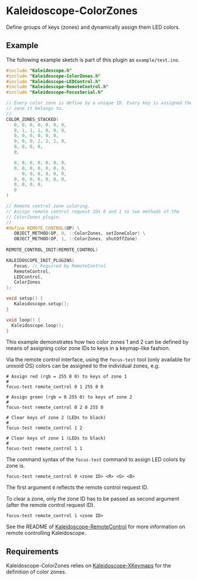 # Kaleidoscope-ColorZones

Define groups of keys (zones) and dynamically assign them LED colors.

## Example

The following example sketch is part of this plugin as `example/test.ino`.

```cpp
#include "Kaleidoscope.h"
#include "Kaleidoscope-ColorZones.h"
#include "Kaleidoscope-LEDControl.h"
#include "Kaleidoscope-RemoteControl.h"
#include "Kaleidoscope-FocusSerial.h"

// Every color zone is define by a unique ID. Every key is assigned the 
// zone it belongs to.
//
COLOR_ZONES_STACKED(
   0, 0, 0, 0, 0, 0, 0,
   0, 1, 1, 1, 0, 0, 0,
   0, 0, 0, 0, 0, 0,
   0, 0, 0, 2, 2, 2, 0,
   0, 0, 0, 0,
   0,

   0, 0, 0, 0, 0, 0, 0,
   0, 0, 0, 0, 0, 0, 0,
      0, 0, 0, 0, 0, 0,
   0, 0, 0, 0, 0, 0, 0,
   0, 0, 0, 0,
   0 
)

// Remote control zone coloring.
// Assign remote control request IDs 0 and 1 to two methods of the
// ColorZones plugin.
//
#define REMOTE_CONTROL(OP) \
   OBJECT_METHOD(OP, 0, ::ColorZones, setZoneColor) \
   OBJECT_METHOD(OP, 1, ::ColorZones, shutOffZone)
   
REMOTE_CONTROL_INIT(REMOTE_CONTROL) 

KALEIDOSCOPE_INIT_PLUGINS(
   Focus, // Required by RemoteControl
   RemoteControl,
   LEDControl,
   ColorZones
);

void setup() {  
   Kaleidoscope.setup();
}

void loop() {
  Kaleidoscope.loop();
}
```

This example demonstrates how two color zones 1 and 2 can be defined by means
of assigning color zone IDs to keys in a keymap-like fashion.

Via the remote control interface, using the `focus-test` tool (only available for unixoid OS) colors can be assigned to the individual 
zones, e.g.

```
# Assign red (rgb = 255 0 0) to keys of zone 1
#
focus-test remote_control 0 1 255 0 0

# Assign green (rgb = 0 255 0) to keys of zone 2
#
focus-test remote_control 0 2 0 255 0 

# Clear keys of zone 2 (LEDs to black)
#
focus-test remote_control 1 2 

# Clear keys of zone 1 (LEDs to black)
#
focus-test remote_control 1 1
```

The command syntax of the `focus-test` command to assign LED colors by zone is.

```
focus-test remote_control 0 <zone ID> <R> <G> <B>
```
The first argument `0` reflects the remote control request ID.

To clear a zone, only the zone ID has to be passed as second argument (after the remote control request ID).

```
focus-test remote_control 1 <zone ID>
```

See the README of [Kaleidoscope-RemoteControl](https://github.com/CapeLeidokos/Kaleidoscope-RemoteControl.git) for more information on remote controlling Kaleidoscope.

## Requirements

Kaleidoscope-ColorZones relies on [Kaleidoscope-XKeymaps](https://github.com/CapeLeidokos/Kaleidoscope-XKeymaps.git) for the definition of color zones.
